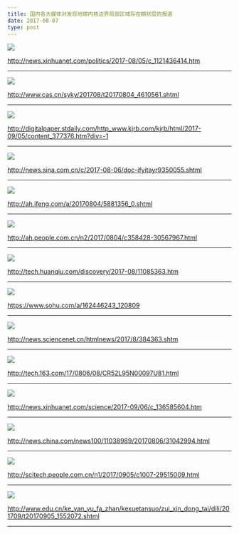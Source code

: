 ```yaml
---
title: 国内各大媒体对发现地球内核边界局部区域存在糊状层的报道
date: 2017-08-07
type: post
---
```


![](mushy-ICB-1.png)

http://news.xinhuanet.com/politics/2017-08/05/c_1121436414.htm

---

![](mushy-ICB-2.png)

http://www.cas.cn/syky/201708/t20170804_4610561.shtml

---

![](mushy-ICB-3.png)

http://digitalpaper.stdaily.com/http_www.kjrb.com/kjrb/html/2017-09/05/content_377376.htm?div=-1

---

![](mushy-ICB-4.png)

http://news.sina.com.cn/c/2017-08-06/doc-ifyitayr9350055.shtml

---

![](mushy-ICB-5.png)

http://ah.ifeng.com/a/20170804/5881356_0.shtml

---

![](mushy-ICB-6.png)

http://ah.people.com.cn/n2/2017/0804/c358428-30567967.html

---

![](mushy-ICB-7.png)

http://tech.huanqiu.com/discovery/2017-08/11085363.htm

---

![](mushy-ICB-8.png)

https://www.sohu.com/a/162446243_120809

---

![](mushy-ICB-9.png)

http://news.sciencenet.cn/htmlnews/2017/8/384363.shtm

---

![](mushy-ICB-10.png)

http://tech.163.com/17/0806/08/CR52L95N00097U81.html

---

![](mushy-ICB-11.png)

http://news.xinhuanet.com/science/2017-09/06/c_136585604.htm

---

![](mushy-ICB-12.png)

http://news.china.com/news100/11038989/20170806/31042994.html

---

![](mushy-ICB-13.png)

http://scitech.people.com.cn/n1/2017/0905/c1007-29515009.html

---

![](mushy-ICB-14.png)

http://www.edu.cn/ke_yan_yu_fa_zhan/kexuetansuo/zui_xin_dong_tai/dili/201709/t20170905_1552072.shtml

---
